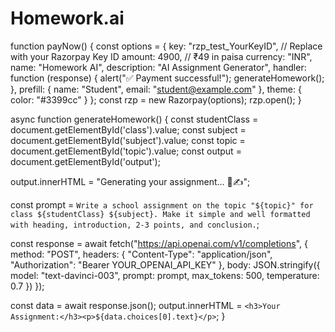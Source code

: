 # Homework.ai
function payNow() {
  const options = {
    key: "rzp_test_YourKeyID", // Replace with your Razorpay Key ID
    amount: 4900, // ₹49 in paisa
    currency: "INR",
    name: "Homework AI",
    description: "AI Assignment Generator",
    handler: function (response) {
      alert("✅ Payment successful!");
      generateHomework();
    },
    prefill: {
      name: "Student",
      email: "student@example.com"
    },
    theme: {
      color: "#3399cc"
    }
  };
  const rzp = new Razorpay(options);
  rzp.open();
}

async function generateHomework() {
  const studentClass = document.getElementById('class').value;
  const subject = document.getElementById('subject').value;
  const topic = document.getElementById('topic').value;
  const output = document.getElementById('output');

  output.innerHTML = "Generating your assignment... 🧠✍️";

  const prompt = `Write a school assignment on the topic "${topic}" for class ${studentClass} ${subject}. Make it simple and well formatted with heading, introduction, 2-3 points, and conclusion.`;

  const response = await fetch("https://api.openai.com/v1/completions", {
    method: "POST",
    headers: {
      "Content-Type": "application/json",
      "Authorization": "Bearer YOUR_OPENAI_API_KEY"
    },
    body: JSON.stringify({
      model: "text-davinci-003",
      prompt: prompt,
      max_tokens: 500,
      temperature: 0.7
    })
  });

  const data = await response.json();
  output.innerHTML = `<h3>Your Assignment:</h3><p>${data.choices[0].text}</p>`;
}

